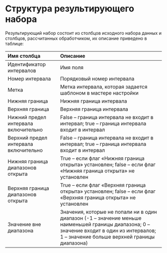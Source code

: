 # Структура результирующего набора

Результирующий набор состоит из столбцов исходного набора данных и столбцов, рассчитанных обработчиком, их описание приведено в таблице:

|Имя столбца|Описание|
|:-|:-|
|Идентификатор интервалов|Имя поля|
|Номер интервала|Порядковый номер интервала|
|Метка|Метка интервала, которая задается шаблоном в мастере настройки|
|Нижняя граница|Нижняя граница интервала|
|Верхняя граница|Верхняя граница интервала|
|Нижний предел интервала включительно|False – граница интервала не входит в интервал; true – граница интервала входит в интервал|
|Верхний предел интервала включительно|False – граница интервала не входит в интервал; true – граница интервала входит в интервал|
|Нижняя граница диапазонов открыта|True – если флаг «Нижняя граница открыта» установлен; false – если флаг «Нижняя граница открыта» не установлен|
|Верхняя граница диапазонов открыта|True – если флаг «Верхняя граница открыта» установлен; false – если флаг «Верхняя граница открыта» не установлен|
|Значение вне диапазона	| Значения, которые не попали ни в один диапазон (-1 – значение меньше наименьшей границы диапазона; 0 – значение входит в один из интервалов; 1 – значение больше верхней границы диапазона)|